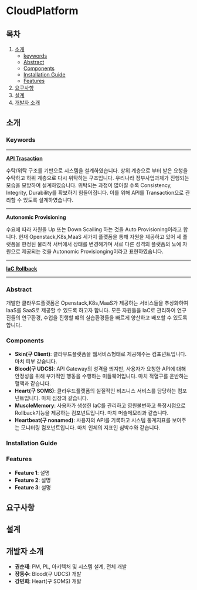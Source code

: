 # CloudPlatform

## 목차
1. [소개](#소개)
    - [keywords](#keywords)
    - [Abstract](#abstract)
    - [Components](#components)
    - [Installation Guide](#installation-guide)
    - [Features](#features)
3. [요구사항](#요구사항)
4. [설계](#설계)
5. [개발자 소개](#개발자-소개)

## 소개
### Keywords
 ---
 
 **[API Trasaction](https://regular-parsnip-82d.notion.site/Openstack-CloudPlatform-User-API-d31a59a9dd734f2484dbd734c5465b8d?pvs=4)**
 
 수탁/위탁 구조를 기반으로 시스템을 설계하였습니다. 상위 계층으로 부터 받은 요청을 수탁하고 하위 계층으로 다시 위탁하는 구조입니다. 우리나라 정부사업과제가 진행되는 모습을 모방하여 설계하였습니다. 위탁되는 과정이 많아질 수록 Consistency, Integrity, Durability를 확보하기 힘들어집니다. 이를 위해 API를 Transaction으로 관리할 수 있도록 설계하였습니다.
 
 ---
 
 **Autonomic Provisioning**
 
 수요에 따라 자원을 Up 또는 Down Scailing 하는 것을 Auto Provisioning이라고 합니다. 현재 Openstack,K8s,MaaS 세가지 플랫폼을 통해 자원을 제공하고 있어 세 플랫폼을 한정된 물리적 서버에서 상태를 변경해가며 서로 다른 성격의 플랫폼의 노예 자원으로 제공되는 것을 Autonomic Provisionging이라고 표현하였습니다.
 
 ---
 
 **[IaC Rollback](https://velog.io/@ksun4131/%EB%B3%B5%EC%9E%A1%ED%95%9C-%EC%9D%B8%ED%94%84%EB%9D%BC%EA%B5%AC%EC%A1%B0%EB%A5%BC-%EB%A1%A4%EB%B0%B1%ED%95%B4%EC%95%BC%ED%95%9C%EB%8B%A4%EB%A9%B4)**
 
 ---

### Abstract
개발한 클라우드플랫폼은 Openstack,K8s,MaaS가 제공하는 서비스들을 추상화하여 IaaS를 SaaS로 제공할 수 있도록 하고자 합니다. 모든 자원들을 IaC로 관리하여 연구진들의 연구환경, 수업을 진행할 떄의 실습환경들을 빠르게 양산하고 배포할 수 있도록 합니다.


### Components
- **Skin(구 Client)**: 클라우드플랫폼을 웹서비스형태로 제공해주는 컴포넌트입니다. 마치 피부 같습니다.
- **Blood(구 UDCS)**: API Gateway의 성격을 띄지만, 사용자가 요청한 API에 대해  안정성을 위해 부가적인 행동을 수행하는 미들웨어입니다. 마치 적혈구를 운반하는 혈액과 같습니다.
- **Heart(구 SOMS)**: 클라우드플랫폼의 실질적인 비즈니스 서비스를 담당하는 컴포넌트입니다. 마치 심장과 같습니다.
- **MuscleMemory**: 사용자가 생성한 IaC를 관리하고 영원불변하고 특정시점으로 Rollback기능을 제공하는 컴포넌트입니다. 마치 머슬메모리과 같습니다.
- **Heartbeat(구 nonamed)**: 사용자의 API를 기록하고 시스템 통계지표를 보여주는 모니터링 컴포넌트입니다. 마치 인체의 지표인 심박수와 같습니다.

### Installation Guide


### Features
- **Feature 1**: 설명
- **Feature 2**: 설명
- **Feature 3**: 설명

## 요구사항


## 설계


## 개발자 소개
- **권순재**: PM, PL, 아키텍처 및 시스템 설계, 전체 개발 
- **장동수**: Blood(구 UDCS) 개발
- **강민희**: Heart(구 SOMS) 개발
